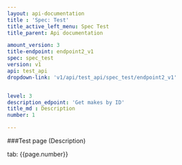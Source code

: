 ```yaml
---
layout: api-documentation
title : 'Spec: Test'
title_active_left_menu: Spec Test
title_parent: Api documentation

amount_version: 3
title-endpoint: endpoint2_v1
spec: spec_test
version: v1
api: test_api
dropdown-link: 'v1/api/test_api/spec_test/endpoint2_v1'


level: 3
description_edpoint: 'Get makes by ID'
title_md : Description
number: 1

---
```




###Test page (Description)

tab: {{page.number}}

